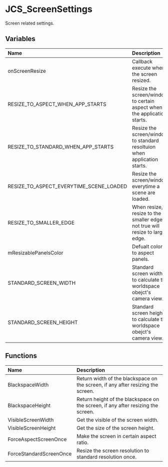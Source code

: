 # JCS_ScreenSettings

Screen related settings.

## Variables

| Name                                    | Description                                                                      |
|:----------------------------------------|:---------------------------------------------------------------------------------|
| onScreenResize                          | Callback execute when the screen resized.                                        |
| RESIZE_TO_ASPECT_WHEN_APP_STARTS        | Resize the screen/window to certain aspect when the application starts.          |
| RESIZE_TO_STANDARD_WHEN_APP_STARTS      | Resize the screen/window to standard resoltuion when application starts.         |
| RESIZE_TO_ASPECT_EVERYTIME_SCENE_LOADED | Resize the screen/window everytime a scene are loaded.                           |
| RESIZE_TO_SMALLER_EDGE                  | When resize, resize to the smaller edge, if not true will resize to larger edge. |
| mResizablePanelsColor                   | Defualt color to aspect panels.                                                  |
| STANDARD_SCREEN_WIDTH                   | Standard screen width to calculate the worldspace obejct's camera view.          |
| STANDARD_SCREEN_HEIGHT                  | Standard screen height to calculate the worldspace obejct's camera view.         |

## Functions

| Name                    | Description                                                                      |
|:------------------------|:---------------------------------------------------------------------------------|
| BlackspaceWidth         | Return width of the blackspace on the screen, if any after resizing the screen.  |
| BlackspaceHeight        | Return height of the blackspace on the screen, if any after resizing the screen. |
| VisibleScreenWidth      | Get the visible of the screen width.                                             |
| VisibleScreenHeight     | Get the size of the screen height.                                               |
| ForceAspectScreenOnce   | Make the screen in certain aspect ratio.                                         |
| ForceStandardScreenOnce | Resize the screen resolution to standard resolution once.                        |
